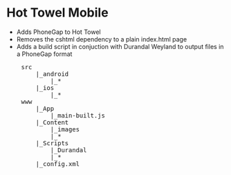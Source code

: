 ﻿Hot Towel Mobile
=================

* Adds PhoneGap to Hot Towel
* Removes the cshtml dependency to a plain index.html page
* Adds a build script in conjuction with Durandal Weyland to output files in a PhoneGap format
<pre>
	src
		|_android
			|_*
		|_ios
			|_*
	www
		|_App
			|_main-built.js
		|_Content
			|_images
			|_*
		|_Scripts	
			|_Durandal
			|_*
		|_config.xml
	

</pre>
